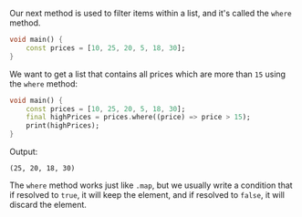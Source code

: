 Our next method is used to filter items within a list, and it's called the `where` method.

```dart
void main() {
    const prices = [10, 25, 20, 5, 18, 30];
}
```

We want to get a list that contains all prices which are more than `15` using the `where` method:

```dart
void main() {
    const prices = [10, 25, 20, 5, 18, 30];
    final highPrices = prices.where((price) => price > 15);
    print(highPrices);
}
```

Output:

```
(25, 20, 18, 30)
```

The `where` method works just like `.map`, but we usually write a condition that if resolved to `true`, it will keep the element, and if resolved to `false`, it will discard the element.

